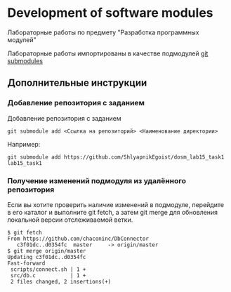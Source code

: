 # Development of software modules

Лабораторные работы по предмету "Разработка программных модулей"

Лабораторные работы импортированы в качестве подмодулей [git submodules](https://git-scm.com/book/ru/v2/%D0%98%D0%BD%D1%81%D1%82%D1%80%D1%83%D0%BC%D0%B5%D0%BD%D1%82%D1%8B-Git-%D0%9F%D0%BE%D0%B4%D0%BC%D0%BE%D0%B4%D1%83%D0%BB%D0%B8)


## Дополнительные инструкции

### Добавление репозитория с заданием
Добавление репозитория с заданием 
```shell
git submodule add <Ссылка на репозиторий> <Наименование директории>
```

Например:
```shell
git submodule add https://github.com/ShlyapnikEgoist/dosm_lab15_task1 lab15_task1
```

### Получение изменений подмодуля из удалённого репозитория
Если вы хотите проверить наличие изменений в подмодуле, 
перейдите в его каталог и выполните git fetch, 
а затем git merge для обновления локальной версии отслеживаемой ветки.

```shell
$ git fetch
From https://github.com/chaconinc/DbConnector
   c3f01dc..d0354fc  master     -> origin/master
$ git merge origin/master
Updating c3f01dc..d0354fc
Fast-forward
 scripts/connect.sh | 1 +
 src/db.c           | 1 +
 2 files changed, 2 insertions(+)
```